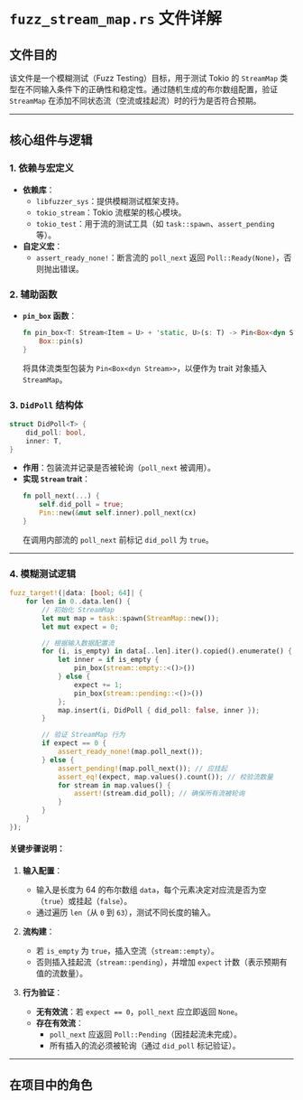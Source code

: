# `fuzz_stream_map.rs` 文件详解

## 文件目的
该文件是一个模糊测试（Fuzz Testing）目标，用于测试 Tokio 的 `StreamMap` 类型在不同输入条件下的正确性和稳定性。通过随机生成的布尔数组配置，验证 `StreamMap` 在添加不同状态流（空流或挂起流）时的行为是否符合预期。

---

## 核心组件与逻辑

### 1. **依赖与宏定义**
- **依赖库**：
  - `libfuzzer_sys`：提供模糊测试框架支持。
  - `tokio_stream`：Tokio 流框架的核心模块。
  - `tokio_test`：用于流的测试工具（如 `task::spawn`、`assert_pending` 等）。
- **自定义宏**：
  - `assert_ready_none!`：断言流的 `poll_next` 返回 `Poll::Ready(None)`，否则抛出错误。

### 2. **辅助函数**
- **`pin_box` 函数**：
  ```rust
  fn pin_box<T: Stream<Item = U> + 'static, U>(s: T) -> Pin<Box<dyn Stream<Item = U>>> {
      Box::pin(s)
  }
  ```
  将具体流类型包装为 `Pin<Box<dyn Stream>>`，以便作为 trait 对象插入 `StreamMap`。

### 3. **`DidPoll` 结构体**
```rust
struct DidPoll<T> {
    did_poll: bool,
    inner: T,
}
```
- **作用**：包装流并记录是否被轮询（`poll_next` 被调用）。
- **实现 `Stream` trait**：
  ```rust
  fn poll_next(...) {
      self.did_poll = true;
      Pin::new(&mut self.inner).poll_next(cx)
  }
  ```
  在调用内部流的 `poll_next` 前标记 `did_poll` 为 `true`。

---

### 4. **模糊测试逻辑**
```rust
fuzz_target!(|data: [bool; 64]| {
    for len in 0..data.len() {
        // 初始化 StreamMap
        let mut map = task::spawn(StreamMap::new());
        let mut expect = 0;

        // 根据输入数据配置流
        for (i, is_empty) in data[..len].iter().copied().enumerate() {
            let inner = if is_empty {
                pin_box(stream::empty::<()>())
            } else {
                expect += 1;
                pin_box(stream::pending::<()>())
            };
            map.insert(i, DidPoll { did_poll: false, inner });
        }

        // 验证 StreamMap 行为
        if expect == 0 {
            assert_ready_none!(map.poll_next());
        } else {
            assert_pending!(map.poll_next()); // 应挂起
            assert_eq!(expect, map.values().count()); // 校验流数量
            for stream in map.values() {
                assert!(stream.did_poll); // 确保所有流被轮询
            }
        }
    }
});
```

#### 关键步骤说明：
1. **输入配置**：
   - 输入是长度为 64 的布尔数组 `data`，每个元素决定对应流是否为空（`true`）或挂起（`false`）。
   - 通过遍历 `len`（从 `0` 到 `63`），测试不同长度的输入。

2. **流构建**：
   - 若 `is_empty` 为 `true`，插入空流（`stream::empty`）。
   - 否则插入挂起流（`stream::pending`），并增加 `expect` 计数（表示预期有值的流数量）。

3. **行为验证**：
   - **无有效流**：若 `expect == 0`，`poll_next` 应立即返回 `None`。
   - **存在有效流**：
     - `poll_next` 应返回 `Poll::Pending`（因挂起流未完成）。
     - 所有插入的流必须被轮询（通过 `did_poll` 标记验证）。

---

## 在项目中的角色